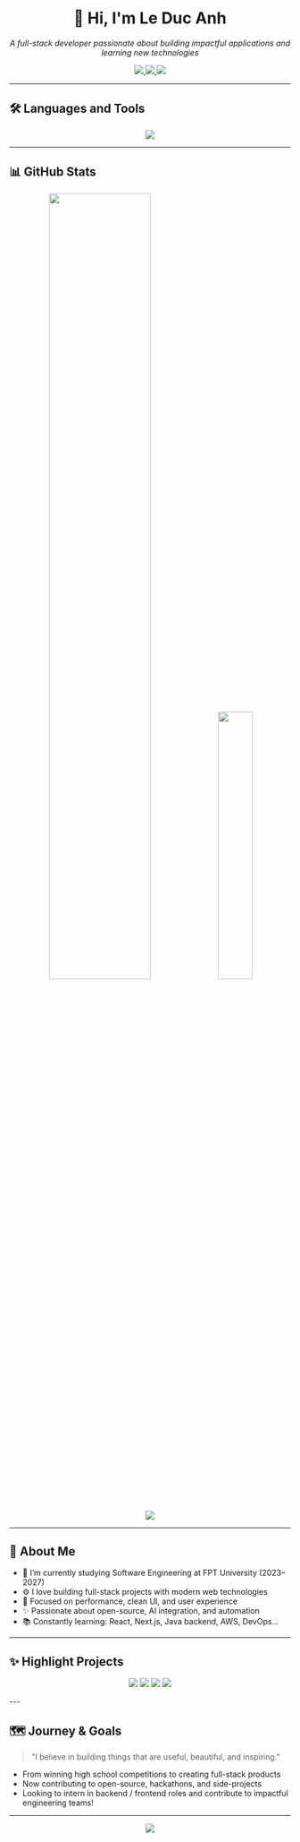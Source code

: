 <h1 align="center">👋 Hi, I'm Le Duc Anh</h1>
<p align="center">
  <i>A full-stack developer passionate about building impactful applications and learning new technologies</i>
</p>

<p align="center">
  <a href="mailto:ducanhdeptraile651@gmail.com">
    <img src="https://img.shields.io/badge/email-DarkRed?style=flat&logo=gmail&logoColor=white" />
  </a>
  <a href="https://www.linkedin.com/in/đức-anh-lê-6b451a312">
    <img src="https://img.shields.io/badge/linkedin-0077B5?style=flat&logo=linkedin&logoColor=white" />
  </a>
  <a href="https://github.com/leduc-anh">
    <img src="https://img.shields.io/badge/github-181717?style=flat&logo=github&logoColor=white" />
  </a>
</p>

---

## 🛠️ Languages and Tools

<p align="center">
  <img src="https://skillicons.dev/icons?i=html,css,js,ts,react,nextjs,nodejs,express,mongodb,mysql,java,git,github,tailwind,bootstrap,vscode" />
</p>

---

## 📊 GitHub Stats

<p align="center">
  <img src="https://github-readme-stats.vercel.app/api?username=leduc-anh&show_icons=true&theme=maroongold&hide=contribs,prs" width="60%"/>
  <img src="https://github-readme-stats.vercel.app/api/top-langs/?username=leduc-anh&layout=compact&theme=maroongold" width="35%"/>
</p>

<p align="center">
  <img src="https://streak-stats.demolab.com?user=leduc-anh&theme=radical&hide_border=true" />
</p>

---

## 🧠 About Me

- 🔭 I’m currently studying Software Engineering at FPT University (2023–2027)
- ⚙️ I love building full-stack projects with modern web technologies
- 🎯 Focused on performance, clean UI, and user experience
- ✨ Passionate about open-source, AI integration, and automation
- 📚 Constantly learning: React, Next.js, Java backend, AWS, DevOps...

---

## ✨ Highlight Projects
<p align="center">
  <img src="https://github-readme-stats.vercel.app/api/pin/?username=leduc-anh&repo=The-Wild-Oasis-Next&cache_seconds=86400&theme=gruvbox" />
  <img src="https://github-readme-stats.vercel.app/api/pin/?username=leduc-anh&repo=Chill-Guy&cache_seconds=86400&theme=synthwave" />
  <img src="https://github-readme-stats.vercel.app/api/pin/?username=leduc-anh&repo=React-Vite-Tailwind-Setup&cache_seconds=86400&theme=vue-dark" />
    <img src="https://github-readme-stats.vercel.app/api/pin/?username=leduc-anh&repo=electron-app&cache_seconds=86400&theme=solarized-light" />
</p>
---

## 🗺️ Journey & Goals

> "I believe in building things that are useful, beautiful, and inspiring."

- From winning high school competitions to creating full-stack products
- Now contributing to open-source, hackathons, and side-projects
- Looking to intern in backend / frontend roles and contribute to impactful engineering teams!

---

<p align="center">
  <img src="https://readme-typing-svg.demolab.com?font=Fira+Code&weight=500&size=22&pause=1000&color=F78C6C&center=true&width=435&lines=Thanks+for+visiting!+🚀;Let's+build+something+awesome+together!" />
</p>

